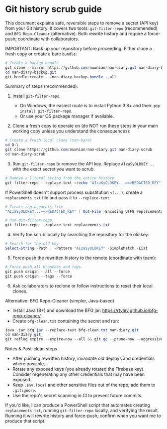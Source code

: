 # Git history scrub guide

This document explains safe, reversible steps to remove a secret (API key) from your Git history. It covers two tools: `git-filter-repo` (recommended) and `BFG Repo-Cleaner` (alternative). Both rewrite history and require a force-push; coordinate with collaborators.

IMPORTANT: Back up your repository before proceeding. Either clone a fresh copy or create a bare `bundle`:

```powershell
# Create a backup bundle
git clone --mirror https://github.com/nuwnian/nan-diary.git nan-diary-backup.git
cd nan-diary-backup.git
git bundle create ../nan-diary-backup.bundle --all
```

Summary of steps (recommended):

1. Install `git-filter-repo`.
   - On Windows, the easiest route is to install Python 3.8+ and then: `pip install git-filter-repo`.
   - Or use your OS package manager if available.

2. Clone a fresh copy to operate on (do NOT run these steps in your main working copy unless you understand the consequences):

```powershell
# Create a fresh local clone (non-bare)
cd D:\
git clone https://github.com/nuwnian/nan-diary.git nan-diary-scrub
cd nan-diary-scrub
```

3. Run `git-filter-repo` to remove the API key. Replace `AIzaSyOLDKEY...` with the exact secret you want to scrub.

```powershell
# Remove a literal string from the entire history
git filter-repo --replace-text <(echo "AIzaSyOLDKEY...==>REDACTED_KEY")
```

If PowerShell doesn't support process substitution `<(...)`, create a `replacements.txt` file and pass it to `--replace-text`:

```powershell
# Create replacements file
"AIzaSyOLDKEY...==>REDACTED_KEY" | Out-File -Encoding UTF8 replacements.txt

# Run git-filter-repo
git filter-repo --replace-text replacements.txt
```

4. Verify the scrub locally by searching the repository for the old key:

```powershell
# Search for the old key
Select-String -Path . -Pattern "AIzaSyOLDKEY" -SimpleMatch -List
```

5. Force-push the rewritten history to the remote (coordinate with team):

```powershell
# Force push all branches and tags
git push origin --all --force
git push origin --tags --force
```

6. Ask collaborators to reclone or follow instructions to reset their local clones.

Alternative: BFG Repo-Cleaner (simpler, Java-based)

- Install Java (8+) and download the BFG jar: https://rtyley.github.io/bfg-repo-cleaner/.
- Create `bfg-clean.txt` containing the secret and run:

```powershell
java -jar bfg.jar --replace-text bfg-clean.txt nan-diary.git
cd nan-diary.git
git reflog expire --expire=now --all && git gc --prune=now --aggressive
```

Notes & Post-clean steps

- After pushing rewritten history, invalidate old deploys and credentials where possible.
- Rotate any exposed keys (you already rotated the Firebase key). Consider regenerating any other credentials that may have been exposed.
- Keep `.env.local` and other sensitive files out of the repo; add them to `.gitignore`.
- Use the repo's secret scanning in CI to prevent future commits.

If you'd like, I can produce a PowerShell script that automates creating `replacements.txt`, running `git-filter-repo` locally, and verifying the result. Running it will rewrite history and force-push; confirm when you want me to produce that script.
